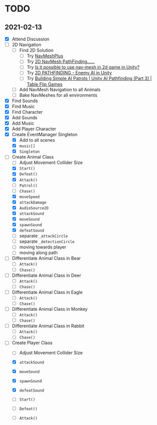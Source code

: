 



# TODO






## 2021-02-13
- [x] Attend Discussion
- [ ] 2D Navigation
  - [ ] Find 2D Solution
    - [ ] Try [NavMeshPlus](https://github.com/h8man/NavMeshPlus)
    - [ ] Try [2D NavMesh PathFinding......](https://forum.unity.com/threads/2d-navmesh-pathfinding.503596/)
    - [ ] Try [Is it possible to use nav-mesh in 2d game in Unity?](https://gamedev.stackexchange.com/questions/117595/is-it-possible-to-use-nav-mesh-in-2d-game-in-unity)
    - [ ] Try [2D PATHFINDING - Enemy AI in Unity](https://www.youtube.com/watch?v=jvtFUfJ6CP8)
    - [ ] Try [Building Simple AI Patrols | Unity AI Pathfinding (Part 3) | Table Flip Games](https://www.youtube.com/watch?v=5q4JHuJAAcQ)
  - [ ] Add NavMesh Navigation to all Animals
  - [ ] Bake NavMeshes for all environments
- [x] Find Sounds
- [x] Find Music
- [x] Find Character
- [x] Add Sounds
- [x] Add Music
- [x] Add Player Character
- [x] Create EventManager Singleton
  - [x] Add to all scenes
  - [x] `music[]`
  - [x] `Singleton`
- [ ] Create Animal Class
  - [ ] Adjust Movement Collider Size
  - [x] `Start()`
  - [x] `Defeat()`
  - [x] `Attack()`
  - [ ] `Patrol()`
  - [ ] `Chase()`
  - [x] `moveSpeed`
  - [x] `attackDamage`
  - [x] `AudioSource2D`
  - [x] `attackSound`
  - [x] `moveSound`
  - [x] `spawnSound`
  - [x] `defeatSound`
  - [ ] separate `_attackCircle`
  - [ ] separate `_detectionCircle`
  - [ ] moving towards player
  - [ ] moving along path
- [ ] Differentiate Animal Class in Bear
  - [ ] `Attack()`
  - [ ] `Chase()`
- [ ] Differentiate Animal Class in Deer
  - [ ] `Attack()`
  - [ ] `Chase()`
- [ ] Differentiate Animal Class in Eagle
  - [ ] `Attack()`
  - [ ] `Chase()`
- [ ] Differentiate Animal Class in Monkey
  - [ ] `Attack()`
  - [ ] `Chase()`
- [ ] Differentiate Animal Class in Rabbit
  - [ ] `Attack()`
  - [ ] `Chase()`
- [ ] Create Player Class
  - [ ] Adjust Movement Collider Size
  - [x] `attackSound`
  - [x] `moveSound`
  - [x] `spawnSound`
  - [x] `defeatSound`
  - [ ] `Start()`
  - [ ] `Defeat()`
  - [ ] `Attack()`









